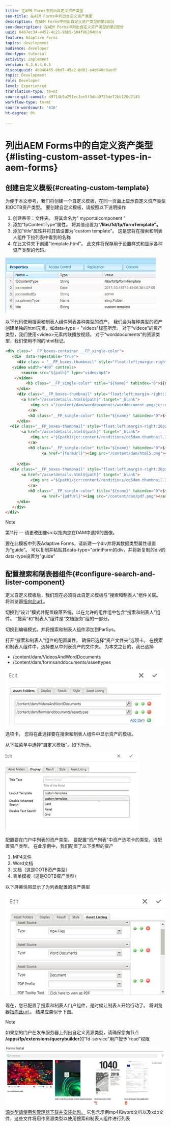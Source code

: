 ```yaml
---
title: 在AEM Forms中列出自定义资产类型
seo-title: 在AEM Forms中列出自定义资产类型
description: 在AEM Forms中列出自定义资产类型的第2部分
seo-description: 在AEM Forms中列出自定义资产类型的第2部分
uuid: 6467ec34-e452-4c21-9bb5-504f9630466a
feature: Adaptive Forms
topics: development
audience: developer
doc-type: tutorial
activity: implement
version: 6.3,6.4,6.5
discoiquuid: 4b940465-0bd7-45a2-8d01-e4d640c9aedf
topic: Development
role: Developer
level: Experienced
translation-type: tm+mt
source-git-commit: d9714b9a291ec3ee5f3dba9723de72bb120d2149
workflow-type: tm+mt
source-wordcount: '616'
ht-degree: 0%

---
```



# 列出AEM Forms中的自定义资产类型{#listing-custom-asset-types-in-aem-forms}

## 创建自定义模板{#creating-custom-template}


为便于本文参考，我们将创建一个自定义模板，在同一页面上显示自定义资产类型和OOTB资产类型。 要创建自定义模板，请按照以下说明操作

1. 创建吊带：文件夹。 将其命名为&quot; myportalcomponent &quot;
1. 添加“fpContentType”属性。 将其值设置为“**/libs/fd/fp/formTemplate”。**
1. 添加“title”属性并将其值设置为“custom template”。 这是您将在搜索和制表人组件下拉列表中看到的名称
1. 在此文件夹下创建“template.html”。 此文件将保存用于设置样式和显示各种资产类型的代码。

![appsfolder](assets/appsfolder_.png)

以下代码使用搜索和制表人组件列表各种类型的资产。 我们会为每种类型的资产创建单独的html元素，如data-type = &quot;videos&quot;标签所示。 对于“videos”的资产类型，我们使用&lt;video>元素内联播放视频。 对于“worddocuments”的资源类型，我们使用不同的html标记。

```html
<div class="__FP_boxes-container __FP_single-color">
   <div  data-repeatable="true">
     <div class = "__FP_boxes-thumbnail" style="float:left;margin-right:20px;" data-type = "videos">
   <video width="400" controls>
       <source src="${path}" type="video/mp4">
    </video>
         <h3 class="__FP_single-color" title="${name}" tabindex="0">${name}</h3>
     </div>
     <div class="__FP_boxes-thumbnail" style="float:left;margin-right:20px;" data-type = "worddocuments">
       <a href="/assetdetails.html${path}" target="_blank">
           <img src ="/content/dam/worddocuments/worddocument.png/jcr:content/renditions/cq5dam.thumbnail.319.319.png"/>
          </a>
          <h3 class="__FP_single-color" title="${name}" tabindex="0">${name}</h3>
     </div>
  <div class="__FP_boxes-thumbnail" style="float:left;margin-right:20px;" data-type = "xfaForm">
       <a href="/assetdetails.html${path}" target="_blank">
           <img src ="${path}/jcr:content/renditions/cq5dam.thumbnail.319.319.png"/>
          </a>
          <h3 class="__FP_single-color" title="${name}" tabindex="0">${name}</h3>
                <a href="{formUrl}"><img src="/content/dam/html5.png"></a><p>

     </div>
  <div class="__FP_boxes-thumbnail" style="float:left;margin-right:20px;" data-type = "printForm">
       <a href="/assetdetails.html${path}" target="_blank">
           <img src ="${path}/jcr:content/renditions/cq5dam.thumbnail.319.319.png"/>
          </a>
          <h3 class="__FP_single-color" title="${name}" tabindex="0">${name}</h3>
                <a href="{pdfUrl}"><img src="/content/dam/pdf.png"></a><p>
     </div>
   </div>
</div>
```

>[!NOTE]
>
>第11行 — 请更改图像src以指向您在DAM中选择的图像。
>
>要在此模板中列表Adaptive Forms，请新建一个div并将其数据类型属性设置为“guide”。 可以复制并粘贴其data-type=&quot;printForm的div，并将新复制的div的data-type设置为&quot;guide&quot;

## 配置搜索和制表器组件{#configure-search-and-lister-component}

定义自定义模板后，我们现在必须将此自定义模板与“搜索和制表人”组件关联。 将浏览器[指向此url ](http://localhost:4502/editor.html/content/AemForms/CustomPortal.html)。

切换到“设计”模式并配置段落系统，以在允许的组件组中包含“搜索和制表人”组件。 “搜索”和“制表人”组件是“文档服务”组的一部分。

切换到编辑模式，并将搜索和制表人组件添加到ParSys。

打开“搜索和制表人”组件的配置属性。 确保已选择“资产文件夹”选项卡。 在搜索和制表人组件中，选择要从中列表资产的文件夹。 为本文之目的，我已选择

* /content/dam/VideosAndWordDocuments
* /content/dam/formsanddocuments/assettypes

![assetfolder](assets/selectingassetfolders.png)

选项卡。 您将在此选择要在搜索和制表人组件中显示资产的模板。

从下拉菜单中选择“自定义模板”，如下所示。

![搜索](assets/searchandlistercomponent.gif)

配置要在门户中列表的资产类型。 要配置“资产列表”中资产选项卡的类型，请配置资产类型。 在此示例中，我们配置了以下类型的资产

1. MP4文件
1. Word文档
1. 文档（这是OOTB资产类型）
1. 表单模板（这是OOTB资产类型）

以下屏幕快照显示了为列表配置的资产类型

![assettypes](assets/assettypes.png)

现在，您已配置了搜索和制表人门户组件，是时候让制表人开始行动了。 将浏览器[指向此url ](http://localhost:4502/content/AemForms/CustomPortal.html?wcmmode=disabled)。 结果应类似于下图。

>[!NOTE]
>
>如果您的门户在发布服务器上列出自定义资源类型，请确保您向节点&#x200B;**/apps/fp/extensions/querybuilder**&#x200B;的“fd-service”用户授予“read”权限

![资](assets/assettypeslistings.png)
[源类型请使用包管理器下载并安装此包。](assets/customassettypekt1.zip) 它包含示例mp4和word文档以及xdp文件，这些文件将用作资源类型以使用搜索和制表人组件进行列表
